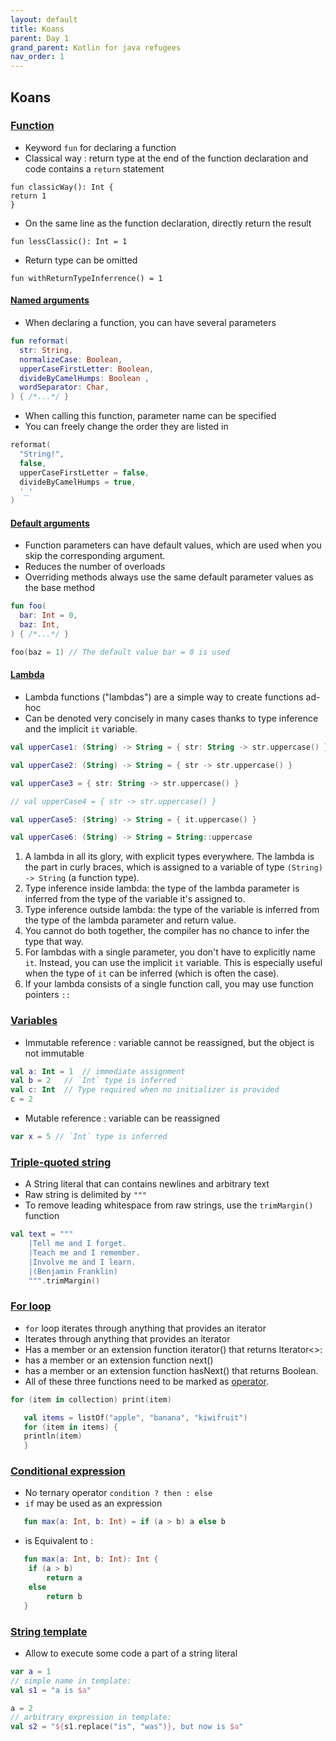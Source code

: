 ```yaml
---
layout: default
title: Koans
parent: Day 1
grand_parent: Kotlin for java refugees
nav_order: 1
---
```


## Koans

### [Function](https://play.kotlinlang.org/koans/Introduction/Hello,%20world!/Task.kt)

* Keyword `fun` for declaring a function
* Classical way :  return type at the end of the function declaration and code contains a `return` statement
```
fun classicWay(): Int {
return 1
}
```

* On the same line as the function declaration, directly return the result
```
fun lessClassic(): Int = 1
```

* Return type can be omitted
```
fun withReturnTypeInferrence() = 1
```

#### [Named arguments](https://play.kotlinlang.org/koans/Introduction/Named%20arguments/Task.kt)

* When declaring a function, you can have several parameters
```kotlin
fun reformat(
  str: String,
  normalizeCase: Boolean,
  upperCaseFirstLetter: Boolean,
  divideByCamelHumps: Boolean ,
  wordSeparator: Char,
) { /*...*/ }
```
* When calling this function, parameter name can be specified
* You can freely change the order they are listed in
```kotlin
reformat(
  "String!",
  false,
  upperCaseFirstLetter = false,
  divideByCamelHumps = true,
  '_'
)
```

#### [Default arguments](https://play.kotlinlang.org/koans/Introduction/Default%20arguments/Task.kt)

* Function parameters can have default values, which are used when you skip the corresponding argument.
* Reduces the number of overloads
* Overriding methods always use the same default parameter values as the base method
```kotlin
fun foo(
  bar: Int = 0,
  baz: Int,
) { /*...*/ }
```

```kotlin
foo(baz = 1) // The default value bar = 0 is used
```

#### [Lambda](https://play.kotlinlang.org/koans/Introduction/Lambdas/Task.kt)

* Lambda functions ("lambdas") are a simple way to create functions ad-hoc
* Can be denoted very concisely in many cases thanks to type inference and the implicit `it` variable.
```kotlin
val upperCase1: (String) -> String = { str: String -> str.uppercase() } // 1

val upperCase2: (String) -> String = { str -> str.uppercase() }         // 2

val upperCase3 = { str: String -> str.uppercase() }                     // 3

// val upperCase4 = { str -> str.uppercase() }                          // 4

val upperCase5: (String) -> String = { it.uppercase() }                 // 5

val upperCase6: (String) -> String = String::uppercase                  // 6
```
1. A lambda in all its glory, with explicit types everywhere. The lambda is the part in curly braces, which is assigned to a variable of type `(String) -> String` (a function type).
2. Type inference inside lambda: the type of the lambda parameter is inferred from the type of the variable it's assigned to.
3. Type inference outside lambda: the type of the variable is inferred from the type of the lambda parameter and return value.
4. You cannot do both together, the compiler has no chance to infer the type that way.
5. For lambdas with a single parameter, you don't have to explicitly name `it`. Instead, you can use the implicit `it` variable. This is especially useful when the type of `it` can be inferred (which is often the case).
6. If your lambda consists of a single function call, you may use function pointers `::`

### [Variables](https://kotlinlang.org/docs/basic-syntax.html#variables)

* Immutable reference : variable cannot be reassigned, but the object is not immutable
```kotlin
val a: Int = 1  // immediate assignment
val b = 2   // `Int` type is inferred
val c: Int  // Type required when no initializer is provided
c = 2
```

* Mutable reference : variable can be reassigned
```kotlin
var x = 5 // `Int` type is inferred
```

### [Triple-quoted string](https://play.kotlinlang.org/koans/Introduction/Triple-quoted%20strings/Task.kt)

* A String literal that can contains newlines and arbitrary text
* Raw string is delimited by `"""`
* To remove leading whitespace from raw strings, use the `trimMargin()` function
```kotlin
val text = """
    |Tell me and I forget.
    |Teach me and I remember.
    |Involve me and I learn.
    |(Benjamin Franklin)
    """.trimMargin()
```

### [For loop](https://kotlinlang.org/docs/basic-syntax.html#for-loop)

* `for` loop iterates through anything that provides an iterator
* Iterates through anything that provides an iterator
* Has a member or an extension function iterator() that returns Iterator<>:
* has a member or an extension function next()
* has a member or an extension function hasNext() that returns Boolean.
* All of these three functions need to be marked as [operator](https://kotlinlang.org/docs/operator-overloading.html).

```kotlin
for (item in collection) print(item)
```

```kotlin
   val items = listOf("apple", "banana", "kiwifruit")
   for (item in items) {
   println(item)
   }
```

### [Conditional expression](https://play.kotlinlang.org/byExample/02_control_flow/05_Conditional%20expression)

* No ternary operator `condition ? then : else`
* `if` may be used as an expression

```kotlin
   fun max(a: Int, b: Int) = if (a > b) a else b
```
* is Equivalent to :
```kotlin
   fun max(a: Int, b: Int): Int {
    if (a > b) 
        return a 
    else 
        return b  
   } 
```

### [String template](https://kotlinlang.org/docs/basic-syntax.html#string-templates)

* Allow to execute some code a part of a string literal
```kotlin
var a = 1
// simple name in template:
val s1 = "a is $a" 

a = 2
// arbitrary expression in template:
val s2 = "${s1.replace("is", "was")}, but now is $a"
```